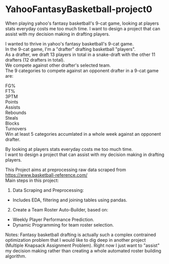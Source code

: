 # YahooFantasyBasketball-project0
When playing yahoo's fantasy basketball's 9-cat game, looking at players stats everyday costs me too much time. I want to design a project that can assist with my decision making in drafting players. 


I wanted to thrive in yahoo's fantasy basketball's 9-cat game.  
In the 9-cat game, I'm a "drafter" drafting basketball "players".  
As a drafter, we draft 13 players in total in a snake-draft with the other 11 drafters (12 drafters in total).  
We compete against other drafter's selected team.  
The 9 categories to compete against an opponent drafter in a 9-cat game are:  
  
FG%  
FT%  
3PTM  
Points  
Assists  
Rebounds  
Steals  
Blocks  
Turnovers  
Win at least 5 categories accumlated in a whole week against an opponent drafter.  
  
By looking at players stats everyday costs me too much time.  
I want to design a project that can assist with my decision making in drafting players.  
  
This Project aims at preprocessing raw data scraped from https://www.basketball-reference.com/  
Main steps in this project:  
  
1. Data Scraping and Preprocessing:  
- Includes EDA, filtering and joining tables using pandas.  
2. Create a Team Roster Auto-Builder, based on:  
- Weekly Player Performance Prediction.  
- Dynamic Programming for team roster selection.  

Notes: Fantasy basketball drafting is actually such a complex contrained optimization problem that I would like to dig deep in another project (Multiple Knapsack Assignment Problem).
Right now I just want to "assist" my decision making rather than creating a whole automated roster building algorithm.
